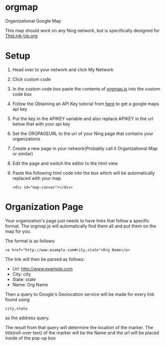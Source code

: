 # orgmap
Organizational Google Map

This map should work on any Ning network, but is specifically designed for [TheLink-Up.org](http://www.TheLink-Up.org)


# Setup

1. Head over to your network and click My Network
2. Click custom code
3. In the custom code box paste the contents of [orgmap.js](orgmap.js) into the custom code box
4. Follow the Obtaining an API Key tutorial from [here](https://developers.google.com/maps/documentation/javascript/tutorial) to get a google maps api key
5. Put the key in the APIKEY variable and also replace APIKEY in the url below that with your api key
6. Set the ORGPAGEURL to the url of your Ning page that contains your organizations
7. Create a new page in your network(Probably call it Organizational Map or similar)
8. Edit the page and switch the editor to the html view
9. Paste the following html code into the box which will be automatically replaced with your map
   
   ```
   <div id="map-canvas"></div>
   ```

# Organization Page

Your organization's page just needs to have links that follow a specific format. The orgmap.js will automatically find them all and put them on the map for you.

The format is as follows:

```
<a href="http://www.example.com#city,state">Org Name</a>
```

The link will then be parsed as follows:

* Url: http://www.example.com
* City: city
* State: state
* Name: Org Name

Then a query to Google's Geolocation service will be made for every link found using

```
city,state
```

as the address query.

The result from that query will determine the location of the marker.
The title(roll-over text) of the marker will be the Name and the url will be placed inside of the pop-up box

